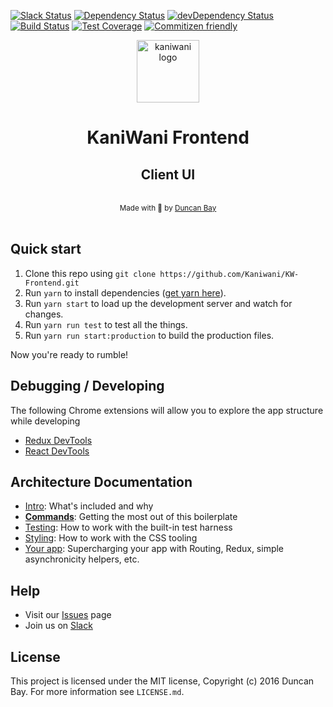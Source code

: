 [![Slack Status](https://rauchg-slackin-iurjmkotad.now.sh/badge.svg)](https://rauchg-slackin-iurjmkotad.now.sh)
[![Dependency Status](https://img.shields.io/david/Kaniwani/KW-Frontend.svg)](https://david-dm.org/Kaniwani/KanaWana)
[![devDependency Status](https://img.shields.io/david/dev/Kaniwani/KW-Frontend.svg)](https://david-dm.org/Kaniwani/KW-Frontend#info=devDependencies)
[![Build Status](https://img.shields.io/travis/Kaniwani/KW-Frontend.svg)](https://travis-ci.org/Kaniwani/KW-Frontend)
[![Test Coverage](https://img.shields.io/coveralls/Kaniwani/KW-Frontend.svg)](https://coveralls.io/github/Kaniwani/KW-Frontend)
[![Commitizen friendly](https://img.shields.io/badge/commitizen-friendly-brightgreen.svg)](http://commitizen.github.io/cz-cli/)

<div align="center">
  <img src="https://raw.githubusercontent.com/Kaniwani/KW-Frontend/master/app/shared/assets/img/logo.png" alt="kaniwani logo" width="100px" /><h1><strong>KaniWani Frontend</strong></h1>
  <h2>Client UI</h2>
</div>

<br />

<div align="center">
  <sub>Made with &#128034; by <a href="https://twitter.com/djtbay">Duncan Bay</a></sub>
</div>

<br />

## Quick start

1. Clone this repo using `git clone https://github.com/Kaniwani/KW-Frontend.git`
2. Run `yarn` to install dependencies ([get yarn here](https://yarnpkg.com/en/docs/install)).
3. Run `yarn start` to load up the development server and watch for changes.
4. Run `yarn run test` to test all the things.
5. Run `yarn run start:production` to build the production files.

Now you're ready to rumble!

## Debugging / Developing
The following Chrome extensions will allow you to explore the app structure while developing
- [Redux DevTools](https://chrome.google.com/webstore/detail/redux-devtools/lmhkpmbekcpmknklioeibfkpmmfibljd)
- [React DevTools](https://chrome.google.com/webstore/detail/react-developer-tools/fmkadmapgofadopljbjfkapdkoienihi)

## Architecture Documentation

- [Intro](docs/general): What's included and why
- [**Commands**](docs/general/commands.md): Getting the most out of this boilerplate
- [Testing](docs/testing): How to work with the built-in test harness
- [Styling](docs/css): How to work with the CSS tooling
- [Your app](docs/js): Supercharging your app with Routing, Redux, simple
  asynchronicity helpers, etc.
  
## Help
- Visit our [Issues](https://github.com/Kaniwani/KW-Frontend/issues) page
- Join us on [Slack](https://rauchg-slackin-iurjmkotad.now.sh)
  
## License

This project is licensed under the MIT license, Copyright (c) 2016 Duncan Bay. For more information see `LICENSE.md`.
